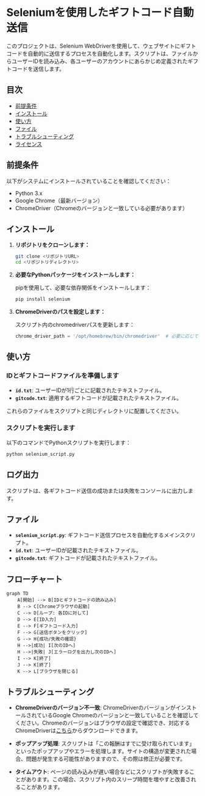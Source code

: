 # Seleniumを使用したギフトコード自動送信

このプロジェクトは、Selenium WebDriverを使用して、ウェブサイトにギフトコードを自動的に送信するプロセスを自動化します。スクリプトは、ファイルからユーザーIDを読み込み、各ユーザーのアカウントにあらかじめ定義されたギフトコードを送信します。

## 目次
- [前提条件](#前提条件)
- [インストール](#インストール)
- [使い方](#使い方)
- [ファイル](#ファイル)
- [トラブルシューティング](#トラブルシューティング)
- [ライセンス](#ライセンス)

## 前提条件

以下がシステムにインストールされていることを確認してください：

- Python 3.x
- Google Chrome（最新バージョン）
- ChromeDriver（Chromeのバージョンと一致している必要があります）

## インストール

1. **リポジトリをクローンします：**

   ```bash
   git clone <リポジトリURL>
   cd <リポジトリディレクトリ>
   ```

2. **必要なPythonパッケージをインストールします：**

    pipを使用して、必要な依存関係をインストールします：
    ```bash
    pip install selenium
    ```

3. **ChromeDriverのパスを設定します：**

    スクリプト内のchromedriverパスを更新します：
    ```python
    chrome_driver_path = '/opt/homebrew/bin/chromedriver'  # 必要に応じてこのパスを更新してください
    ```

## 使い方

### IDとギフトコードファイルを準備します

- **`id.txt`**: ユーザーIDが1行ごとに記載されたテキストファイル。
- **`gitcode.txt`**: 適用するギフトコードが記載されたテキストファイル。

これらのファイルをスクリプトと同じディレクトリに配置してください。

### スクリプトを実行します

以下のコマンドでPythonスクリプトを実行します：

```bash
python selenium_script.py
```

## ログ出力

スクリプトは、各ギフトコード送信の成功または失敗をコンソールに出力します。

## ファイル

- **`selenium_script.py`**: ギフトコード送信プロセスを自動化するメインスクリプト。
- **`id.txt`**: ユーザーIDが記載されたテキストファイル。
- **`gitcode.txt`**: ギフトコードが記載されたテキストファイル。

## フローチャート

```mermaid
graph TD
    A[開始] --> B[IDとギフトコードの読み込み]
    B --> C[Chromeブラウザの起動]
    C --> D[ループ: 各IDに対して]
    D --> E[ID入力]
    E --> F[ギフトコード入力]
    F --> G[送信ボタンをクリック]
    G --> H{成功/失敗の確認}
    H -->|成功| I[次のIDへ]
    H -->|失敗| J[エラーログを出力し次のIDへ]
    I --> K[終了]
    J --> K[終了]
    K --> L[ブラウザを閉じる]
```

## トラブルシューティング

- **ChromeDriverのバージョン不一致**: ChromeDriverのバージョンがインストールされているGoogle Chromeのバージョンと一致していることを確認してください。Chromeのバージョンはブラウザの設定で確認でき、対応するChromeDriverは[こちら](https://sites.google.com/chromium.org/driver/)からダウンロードできます。

- **ポップアップ処理**: スクリプトは「この報酬はすでに受け取られています」といったポップアップやエラーを処理します。サイトの構造が変更された場合、問題が発生する可能性がありますので、その際は修正が必要です。

- **タイムアウト**: ページの読み込みが遅い場合などにスクリプトが失敗することがあります。この場合、スクリプト内のスリープ時間を増やすと改善されることがあります。
